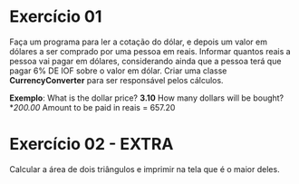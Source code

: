 
# Exercício 01 
Faça um programa para ler a cotação do dólar, e depois um valor em dólares a ser comprado por uma pessoa em reais. Informar quantos reais a pessoa vai pagar em dólares, considerando ainda que a pessoa terá que pagar 6% DE IOF sobre o valor em dólar. Criar uma classe **CurrencyConverter**  para ser responsável pelos cálculos.

**Exemplo**: 
What is the dollar price? **3.10**
How many dollars will be bought? **200.00*
Amount to be paid in reais = 657.20
# Exercício 02 - EXTRA
Calcular a área de dois triângulos e imprimir na tela que é o maior deles.
